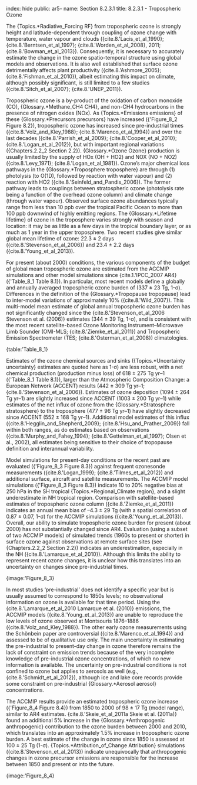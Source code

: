 index: hide
public: ar5-
name: Section 8.2.3.1
title: 8.2.3.1 - Tropospheric Ozone

The {Topics.*Radiative_Forcing RF} from tropospheric ozone is strongly height and latitude-dependent through coupling of ozone change with temperature, water vapour and clouds ({cite.8.'Lacis_et_al_1990}; {cite.8.'Berntsen_et_al_1997}; {cite.8.'Worden_et_al_2008}, 2011; {cite.8.'Bowman_et_al_2013}). Consequently, it is necessary to accurately estimate the change in the ozone spatio-temporal structure using global models and observations. It is also well established that surface ozone detrimentally affects plant productivity ({cite.8.'Ashmore_2005}; {cite.8.'Fishman_et_al_2010}), albeit estimating this impact on climate, although possibly significant, is still limited to a few studies ({cite.8.'Sitch_et_al_2007}; {cite.8.'UNEP_2011}).

Tropospheric ozone is a by-product of the oxidation of carbon monoxide (CO), {Glossary.*Methane_CH4 CH4}, and non-CH4 hydrocarbons in the presence of nitrogen oxides (NOx). As {Topics.*Emissions emissions} of these {Glossary.*Precursors precursors} have increased ({'Figure_8_2 Figure 8.2}), tropospheric ozone has increased since pre-industrial times ({cite.8.'Volz_and_Kley_1988}; {cite.8.'Marenco_et_al_1994}) and over the last decades ({cite.8.'Parrish_et_al_2009}; {cite.8.'Cooper_et_al_2010}; {cite.8.'Logan_et_al_2012}), but with important regional variations ({Chapters.2.2_2 Section 2.2}). {Glossary.*Ozone Ozone} production is usually limited by the supply of HOx (OH + HO2) and NOX (NO + NO2) ({cite.8.'Levy_1971}; {cite.8.'Logan_et_al_1981}). Ozone’s major chemical loss pathways in the {Glossary.*Troposphere troposphere} are through (1) photolysis (to O(1D), followed by reaction with water vapour) and (2) reaction with HO2 ({cite.8.'Seinfeld_and_Pandis_2006}). The former pathway leads to couplings between stratospheric ozone (photolysis rate being a function of the overhead ozone column) and climate change (through water vapour). Observed surface ozone abundances typically range from less than 10 ppb over the tropical Pacific Ocean to more than 100 ppb downwind of highly emitting regions. The {Glossary.*Lifetime lifetime} of ozone in the troposphere varies strongly with season and location: it may be as little as a few days in the tropical boundary layer, or as much as 1 year in the upper troposphere. Two recent studies give similar global mean lifetime of ozone: 22.3 ± 2 days ({cite.8.'Stevenson_et_al_2006}) and 23.4 ± 2.2 days ({cite.8.'Young_et_al_2013}).

For present (about 2000) conditions, the various components of the budget of global mean tropospheric ozone are estimated from the ACCMIP simulations and other model simulations since {cite.1.'IPCC_2007 AR4} ({'Table_8_1 Table 8.1}). In particular, most recent models define a globally and annually averaged tropospheric ozone burden of (337 ± 23 Tg, 1-σ). Differences in the definition of the {Glossary.*Tropopause tropopause} lead to inter-model variations of approximately 10% ({cite.8.'Wild_2007}). This multi-model mean estimate of global annual tropospheric ozone burden has not significantly changed since the {cite.8.'Stevenson_et_al_2006 Stevenson et al. (2006)} estimates (344 ± 39 Tg, 1-σ), and is consistent with the most recent satellite-based Ozone Monitoring Instrument–Microwave Limb Sounder (OMI-MLS; {cite.8.'Ziemke_et_al_2011}) and Tropospheric Emission Spectrometer (TES; {cite.8.'Osterman_et_al_2008}) climatologies.

{table:'Table_8_1}

Estimates of the ozone chemical sources and sinks ({Topics.*Uncertainty uncertainty} estimates are quoted here as 1-σ) are less robust, with a net chemical production (production minus loss) of 618 ± 275 Tg yr–1 ({'Table_8_1 Table 8.1}), larger than the Atmospheric Composition Change: a European Network (ACCENT) results (442 ± 309 Tg yr–1; {cite.8.'Stevenson_et_al_2006}). Estimates of ozone deposition (1094 ± 264 Tg yr–1) are slightly increased since ACCENT (1003 ± 200 Tg yr–1) while estimates of the net influx of ozone from the {Glossary.*Stratosphere stratosphere} to the troposphere (477 ± 96 Tg yr–1) have slightly decreased since ACCENT (552 ± 168 Tg yr–1). Additional model estimates of this influx ({cite.8.'Hegglin_and_Shepherd_2009}; {cite.8.'Hsu_and_Prather_2009}) fall within both ranges, as do estimates based on observations ({cite.8.'Murphy_and_Fahey_1994}; {cite.8.'Gettelman_et_al_1997}; Olsen et al., 2002), all estimates being sensitive to their choice of tropopause definition and interannual variability.

Model simulations for present-day conditions or the recent past are evaluated ({'Figure_8_3 Figure 8.3}) against frequent ozonesonde measurements ({cite.8.'Logan_1999}; {cite.8.'Tilmes_et_al_2012}) and additional surface, aircraft and satellite measurements. The ACCMIP model simulations ({'Figure_8_3 Figure 8.3}) indicate 10 to 20% negative bias at 250 hPa in the SH tropical {Topics.*Regional_Climate region}, and a slight underestimate in NH tropical region. Comparison with satellite-based estimates of tropospheric ozone column ({cite.8.'Ziemke_et_al_2011}) indicates an annual mean bias of –4.3 ± 29 Tg (with a spatial correlation of 0.87 ± 0.07, 1-σ) for the ACCMIP simulations ({cite.8.'Young_et_al_2013}). Overall, our ability to simulate tropospheric ozone burden for present (about 2000) has not substantially changed since AR4. Evaluation (using a subset of two ACCMIP models) of simulated trends (1960s to present or shorter) in surface ozone against observations at remote surface sites (see {Chapters.2.2_2 Section 2.2}) indicates an underestimation, especially in the NH ({cite.8.'Lamarque_et_al_2010}). Although this limits the ability to represent recent ozone changes, it is unclear how this translates into an uncertainty on changes since pre-industrial times.

{image:'Figure_8_3}

In most studies ‘pre-industrial’ does not identify a specific year but is usually assumed to correspond to 1850s levels; no observational information on ozone is available for that time period. Using the {cite.8.'Lamarque_et_al_2010 Lamarque et al. (2010)} emissions, the ACCMIP models ({cite.8.'Young_et_al_2013}) are unable to reproduce the low levels of ozone observed at Montsouris 1876–1886 ({cite.8.'Volz_and_Kley_1988}). The other early ozone measurements using the Schönbein paper are controversial ({cite.8.'Marenco_et_al_1994}) and assessed to be of qualitative use only. The main uncertainty in estimating the pre-industrial to present-day change in ozone therefore remains the lack of constraint on emission trends because of the very incomplete knowledge of pre-industrial ozone concentrations, of which no new information is available. The uncertainty on pre-industrial conditions is not confined to ozone but applies to aerosols as well (e.g., {cite.8.'Schmidt_et_al_2012}), although ice and lake core records provide some constraint on pre-industrial {Glossary.*Aerosol aerosol} concentrations.

The ACCMIP results provide an estimated tropospheric ozone increase ({'Figure_8_4 Figure 8.4}) from 1850 to 2000 of 98 ± 17 Tg (model range), similar to AR4 estimates. {cite.8.'Skeie_et_al_2011a Skeie et al. (2011a)} found an additional 5% increase in the {Glossary.*Anthropogenic anthropogenic} contribution to the ozone burden between 2000 and 2010, which translates into an approximately 1.5% increase in tropospheric ozone burden. A best estimate of the change in ozone since 1850 is assessed at 100 ± 25 Tg (1-σ). {Topics.*Attribution_of_Change Attribution} simulations ({cite.8.'Stevenson_et_al_2013}) indicate unequivocally that anthropogenic changes in ozone precursor emissions are responsible for the increase between 1850 and present or into the future.

{image:'Figure_8_4}
